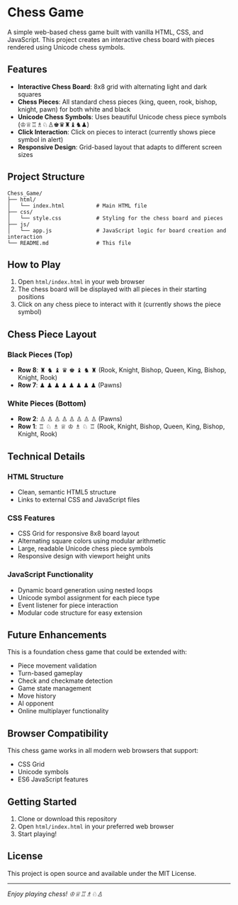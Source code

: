 # Chess Game

A simple web-based chess game built with vanilla HTML, CSS, and JavaScript. This project creates an interactive chess board with pieces rendered using Unicode chess symbols.

## Features

- **Interactive Chess Board**: 8x8 grid with alternating light and dark squares
- **Chess Pieces**: All standard chess pieces (king, queen, rook, bishop, knight, pawn) for both white and black
- **Unicode Chess Symbols**: Uses beautiful Unicode chess piece symbols (♔♕♖♗♘♙♚♛♜♝♞♟)
- **Click Interaction**: Click on pieces to interact (currently shows piece symbol in alert)
- **Responsive Design**: Grid-based layout that adapts to different screen sizes

## Project Structure

```
Chess_Game/
├── html/
│   └── index.html          # Main HTML file
├── css/
│   └── style.css           # Styling for the chess board and pieces
├── js/
│   └── app.js              # JavaScript logic for board creation and interaction
└── README.md               # This file
```

## How to Play

1. Open `html/index.html` in your web browser
2. The chess board will be displayed with all pieces in their starting positions
3. Click on any chess piece to interact with it (currently shows the piece symbol)

## Chess Piece Layout

### Black Pieces (Top)
- **Row 8**: ♜ ♞ ♝ ♛ ♚ ♝ ♞ ♜ (Rook, Knight, Bishop, Queen, King, Bishop, Knight, Rook)
- **Row 7**: ♟ ♟ ♟ ♟ ♟ ♟ ♟ ♟ (Pawns)

### White Pieces (Bottom)
- **Row 2**: ♙ ♙ ♙ ♙ ♙ ♙ ♙ ♙ (Pawns)
- **Row 1**: ♖ ♘ ♗ ♕ ♔ ♗ ♘ ♖ (Rook, Knight, Bishop, Queen, King, Bishop, Knight, Rook)

## Technical Details

### HTML Structure
- Clean, semantic HTML5 structure
- Links to external CSS and JavaScript files

### CSS Features
- CSS Grid for responsive 8x8 board layout
- Alternating square colors using modular arithmetic
- Large, readable Unicode chess piece symbols
- Responsive design with viewport height units

### JavaScript Functionality
- Dynamic board generation using nested loops
- Unicode symbol assignment for each piece type
- Event listener for piece interaction
- Modular code structure for easy extension

## Future Enhancements

This is a foundation chess game that could be extended with:
- Piece movement validation
- Turn-based gameplay
- Check and checkmate detection
- Game state management
- Move history
- AI opponent
- Online multiplayer functionality

## Browser Compatibility

This chess game works in all modern web browsers that support:
- CSS Grid
- Unicode symbols
- ES6 JavaScript features

## Getting Started

1. Clone or download this repository
2. Open `html/index.html` in your preferred web browser
3. Start playing!

## License

This project is open source and available under the MIT License.

---

*Enjoy playing chess! ♔♕♖♗♘♙*
